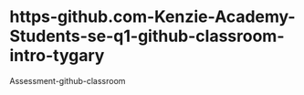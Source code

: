 # https-github.com-Kenzie-Academy-Students-se-q1-github-classroom-intro-tygary
Assessment-github-classroom

